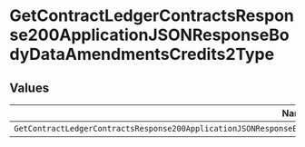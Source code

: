 # GetContractLedgerContractsResponse200ApplicationJSONResponseBodyDataAmendmentsCredits2Type


## Values

| Name                                                                                                                        | Value                                                                                                                       |
| --------------------------------------------------------------------------------------------------------------------------- | --------------------------------------------------------------------------------------------------------------------------- |
| `GetContractLedgerContractsResponse200ApplicationJSONResponseBodyDataAmendmentsCredits2TypeCreditAutomatedInvoiceDeduction` | CREDIT_AUTOMATED_INVOICE_DEDUCTION                                                                                          |